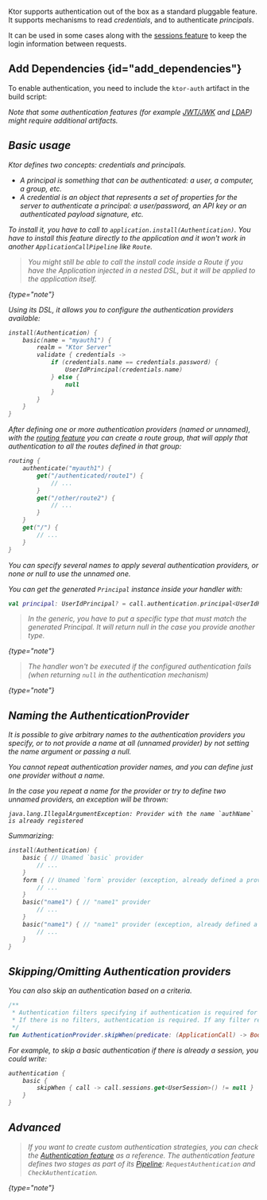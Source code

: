 [//]: # (title: Authentication and Authorization)

<microformat>
<var name="example_name" value="auth"/>
<include src="lib.md" include-id="download_example"/>
</microformat>

<include src="lib.md" include-id="outdated_warning"/>


Ktor supports authentication out of the box as a standard pluggable feature.
It supports mechanisms to read *credentials*, and to authenticate *principals*.

It can be used in some cases along with the [sessions feature](sessions.md)
to keep the login information between requests.

## Add Dependencies {id="add_dependencies"}
To enable authentication, you need to include the `ktor-auth` artifact in the build script:

<var name="artifact_name" value="ktor-auth"/>
<include src="lib.md" include-id="add_ktor_artifact"/>

Note that some authentication features (for example [JWT/JWK](jwt.md) and [LDAP](ldap.md)) might require additional artifacts.


## Basic usage

Ktor defines two concepts: credentials and principals.

* A principal is something that can be authenticated: a user, a computer, a group, etc.
* A credential is an object that represents a set of properties for the server to authenticate a principal:
  a user/password, an API key or an authenticated payload signature, etc.

To install it, you have to call to `application.install(Authentication)`. You have to install this feature
directly to the application and it *won't* work in another `ApplicationCallPipeline` like `Route`.

>You might still be able to call the install code inside a Route if you have the Application injected in a nested DSL,
>but it will be applied to the application itself.
>
{type="note"}

Using its DSL, it allows you to configure the authentication providers available:

```kotlin
install(Authentication) {
    basic(name = "myauth1") {
        realm = "Ktor Server"
        validate { credentials ->
            if (credentials.name == credentials.password) {
                UserIdPrincipal(credentials.name)
            } else {
                null
            }
        }
    }
}
```

After defining one or more authentication providers (named or unnamed), with the [routing feature](Routing_in_Ktor.md)
you can create a route group, that will apply that authentication to all the routes defined in that group:

```kotlin
routing {
    authenticate("myauth1") {
        get("/authenticated/route1") {
            // ...
        }    
        get("/other/route2") {
            // ...
        }    
    }
    get("/") {
        // ...
    }
}
```

You can specify several names to apply several authentication providers, or none or null to use the unnamed one.

You can get the generated `Principal` instance inside your handler with:

```kotlin
val principal: UserIdPrincipal? = call.authentication.principal<UserIdPrincipal>()
```

>In the generic, you have to put a specific type that *must* match the generated Principal.
>It will return null in the case you provide another type.
>
{type="note"}

>The handler won't be executed if the configured authentication fails (when returning `null` in the authentication mechanism)
>
{type="note"}

## Naming the AuthenticationProvider

It is possible to give arbitrary names to the authentication providers you specify,
or to not provide a name at all (unnamed provider) by not setting the name argument or passing a null.

You cannot repeat authentication provider names, and you can define just one provider without a name.

In the case you repeat a name for the provider or try to define two unnamed providers, an exception will be thrown:

```text
java.lang.IllegalArgumentException: Provider with the name `authName` is already registered
```

Summarizing:

```kotlin
install(Authentication) {
    basic { // Unamed `basic` provider
        // ...
    }
    form { // Unamed `form` provider (exception, already defined a provider with name = null) 
        // ...
    }
    basic("name1") { // "name1" provider
        // ...
    }
    basic("name1") { // "name1" provider (exception, already defined a provider with name = "name1")
        // ...
    }
}
```

## Skipping/Omitting Authentication providers

You can also skip an authentication based on a criteria.

```kotlin
/**
 * Authentication filters specifying if authentication is required for particular [ApplicationCall]
 * If there is no filters, authentication is required. If any filter returns true, authentication is not required.
 */
fun AuthenticationProvider.skipWhen(predicate: (ApplicationCall) -> Boolean)
```

For example, to skip a basic authentication if there is already a session, you could write:

```kotlin
authentication {
    basic {
        skipWhen { call -> call.sessions.get<UserSession>() != null }
    }
}
```

## Advanced

>If you want to create custom authentication strategies,
>you can check the [Authentication feature](https://github.com/ktorio/ktor/tree/master/ktor-features/ktor-auth/jvm/src/io/ktor/auth) as a reference.
>The authentication feature defines two stages as part of its [Pipeline](https://github.com/ktorio/ktor/blob/master/ktor-features/ktor-auth/jvm/src/io/ktor/auth/AuthenticationPipeline.kt): `RequestAuthentication` and `CheckAuthentication`.
>
{type="note"}

